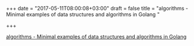 +++
date = "2017-05-11T08:00:08+03:00"
draft = false
title = "algorithms - Minimal examples of data structures and algorithms in Golang "

+++

<p><a href="https://t.co/3J0pKJx2aY">algorithms - Minimal examples of data structures and algorithms in Golang </a></p>